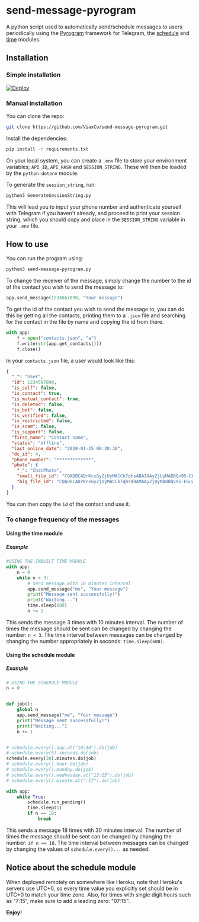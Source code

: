 # send-message-pyrogram

A python script used to automatically send/schedule messages to users periodically using the [Pyrogram](https://github.com/pyrogram/pyrogram) framework for Telegram, the [schedule](https://schedule.readthedocs.io/en/stable/) and [time](https://docs.python.org/3/library/time.html) modules.

## Installation

### Simple installation

[![Deploy](https://www.herokucdn.com/deploy/button.svg)](https://heroku.com/deploy?template=https://github.com/ViaxCo/send-message-pyrogram/tree/main)

### Manual installation

You can clone the repo:

```bash
git clone https://github.com/ViaxCo/send-message-pyrogram.git
```

Install the dependencies:

```bash
pip install -r requirements.txt
```

On your local system, you can create a `.env` file to store your environment variables; `API_ID`, `API_HASH` and `SESSION_STRING`. These will then be loaded by the `python-dotenv` module.

To generate the `session_string`, run:

```bash
python3 GenerateSessionString.py
```

This will lead you to input your phone number and authenticate yourself with Telegram if you haven't already, and proceed to print your session string, which you should copy and place in the `SESSION_STRING` variable in your `.env` file.

## How to use

You can run the program using:

```bash
python3 send-message-pyrogram.py
```

To change the receiver of the message, simply change the number to the id of the contact you wish to send the message to:

```python
app.send_message(1234567890, "Your message")
```

To get the id of the contact you wish to send the message to, you can do this by getting all the contacts, printing them to a `.json` file and searching for the contact in the file by name and copying the id from there.

```python
with app:
    f = open("contacts.json", "a")
    f.write(str(app.get_contacts()))
    f.close()
```

In your `contacts.json` file, a user would look like this:

```json
{
  "_": "User",
  "id": 1234567890,
  "is_self": false,
  "is_contact": true,
  "is_mutual_contact": true,
  "is_deleted": false,
  "is_bot": false,
  "is_verified": false,
  "is_restricted": false,
  "is_scam": false,
  "is_support": false,
  "first_name": "Contact name",
  "status": "offline",
  "last_online_date": "2020-01-15 09:20:30",
  "dc_id": 4,
  "phone_number": "*************",
  "photo": {
    "_": "ChatPhoto",
    "small_file_id": "CQADBCADrKcxGyZjUyMACCkTqhsABAIAAyZjUyMABBQv95-EGuw8RNcCAAEWBD",
    "big_file_id": "CQADBCADrKcxGyZjUyMACCkTqhsABAMAAyZjUyMABBQv95-EGuw8RtcCAAEWBD"
  }
}
```

You can then copy the `id` of the contact and use it.

### To change frequency of the messages

#### Using the time module

##### Example

```python
#USING THE INBUILT TIME MODULE
with app:
    n = 0
    while n < 3:
        # Send message with 10 minutes interval
        app.send_message("me", "Your message")
        print("Message sent successfully!")
        print("Waiting...")
        time.sleep(600)
        n += 1
```

This sends the message 3 times with 10 minutes interval. The number of times the message should be sent can be changed by changing the number: `n < 3`. The time interval between messages can be changed by changing the number appropriately in seconds: `time.sleep(600)`.

#### Using the schedule module

##### Example

```python
# USING THE SCHEDULE MODULE
n = 0


def job():
    global n
    app.send_message("me", "Your message")
    print("Message sent successfully!")
    print("Waiting...")
    n += 1


# schedule.every().day.at("10:30").do(job)
# schedule.every(5).seconds.do(job)
schedule.every(30).minutes.do(job)
# schedule.every().hour.do(job)
# schedule.every().monday.do(job)
# schedule.every().wednesday.at("13:15").do(job)
# schedule.every().minute.at(":17").do(job)

with app:
    while True:
        schedule.run_pending()
        time.sleep(1)
        if n == 18:
            break
```

This sends a message 18 times with 30 minutes interval. The number of times the message should be sent can be changed by changing the number: `if n == 18`. The time interval between messages can be changed by changing the values of `schedule.every()...` as needed.

## Notice about the schedule module

When deployed remotely on somewhere like Heroku, note that Heroku's servers use UTC+0, so every time value you explicitly set should be in UTC+0 to match your time zone.
Also, for times with single digit hours such as "7:15", make sure to add a leading zero: "07:15".

**Enjoy!**
